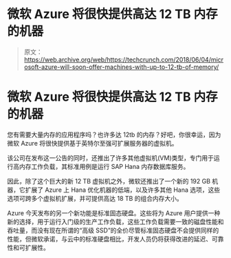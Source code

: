# 微软 Azure 将很快提供高达 12 TB 内存的机器 

> 原文：<https://web.archive.org/web/https://techcrunch.com/2018/06/04/microsoft-azure-will-soon-offer-machines-with-up-to-12-tb-of-memory/>

# 微软 Azure 将很快提供高达 12 TB 内存的机器

您有需要大量内存的应用程序吗？也许多达 12tb 的内存？好吧，你很幸运，因为微软 Azure 将很快提供基于英特尔至强可扩展服务器的虚拟机。

该公司在发布这一公告的同时，还推出了许多其他虚拟机(VM)类型，专门用于运行高内存工作负载，其标准用例是运行 SAP Hana 内存数据库服务。

因此，除了这个巨大的新 12 TB 虚拟机之外，微软还推出了一个新的 192 GB 机器，它扩展了 Azure 上 Hana 优化机器的低端，以及许多其他 Hana 选项，这些选项可跨多个虚拟机扩展，并可提供高达 18 TB 的组合内存大小。

Azure 今天发布的另一个新功能是标准固态硬盘。这些将为 Azure 用户提供一种新的选择，用于运行入门级的生产工作负载，这些工作负载需要一致的磁盘性能和吞吐量，而没有现在所谓的“高级 SSD”的全价尽管标准固态硬盘不会提供同样的性能，但微软承诺，与云中的标准硬盘相比，开发人员仍将获得改进的延迟、可靠性和可扩展性。